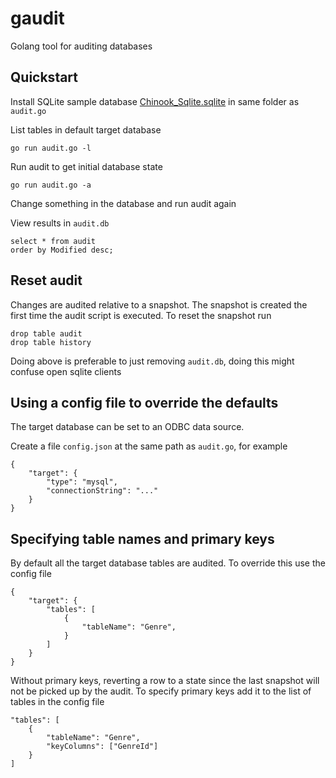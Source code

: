 # gaudit

Golang tool for auditing databases


## Quickstart

Install SQLite sample database 
[Chinook_Sqlite.sqlite](https://chinookdatabase.codeplex.com/) 
in same folder as `audit.go`
    
List tables in default target database
 
    go run audit.go -l

Run audit to get initial database state

    go run audit.go -a
    
Change something in the database and run audit again 
    
View results in `audit.db`

    select * from audit
    order by Modified desc;
    
    
## Reset audit

Changes are audited relative to a snapshot.
The snapshot is created the first time the audit script is executed.
To reset the snapshot run

    drop table audit
    drop table history
    
Doing above is preferable to just removing `audit.db`,
doing this might confuse open sqlite clients


## Using a config file to override the defaults
    
The target database can be set to an ODBC data source.

Create a file `config.json` at the same path as `audit.go`, for example

    {
        "target": {
            "type": "mysql",
            "connectionString": "..."
        }
    }


## Specifying table names and primary keys

By default all the target database tables are audited.
To override this use the config file

    {
        "target": {
            "tables": [
                {
                    "tableName": "Genre",
                }
            ]
        }
    }


Without primary keys, reverting a row to a state since the last snapshot will 
not be picked up by the audit. To specify primary keys add it to the list of 
tables in the config file

    "tables": [
        {
            "tableName": "Genre",
            "keyColumns": ["GenreId"]
        }
    ]





